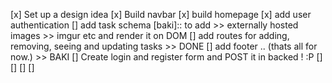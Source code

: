 [x] Set up a design idea
[x] Build navbar 
[x] build homepage
[x] add user authentication
[] add task schema [baki]:: to add >> externally hosted images >> imgur etc and render it on DOM
[] add routes for adding, removing, seeing and updating tasks >> DONE 
[] add footer .. (thats all for now.) >> BAKI
[] Create login and register form and POST it in backed ! :P
[]
[]
[]
[]
